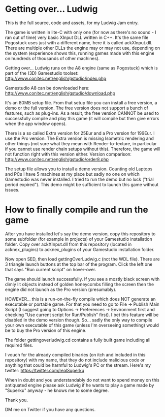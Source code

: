 # Getting over... Ludwig
This is the full source, code and assets, for my Ludwig Jam entry.

The game is written in lite-C with only one (for now as there's no sound - I ran out of time) very basic XInput DLL written in C++. It's the same file Pogostuck uses just with a different name, here it is called ackXInput.dll. There are multiple other DLLs the engine may or may not use, depending on the system (experience shows this, running games made with this engine on hundreds of thousands of other machines).

Getting over... Ludwig runs on the A8 engine (same as Pogostuck) which is part of the (3D) Gamestudio toolset: http://www.conitec.net/english/gstudio/index.php

Gamestudio A8 can be downloaded here: http://www.conitec.net/english/gstudio/download.php

It's an 80MB setup file. From that setup file you can install a free version, a demo or the full version.
The free version does not support a bunch of features, such as plug-ins. As a result, the free version CANNOT be used to successfully compile and play this game (it will compile but then give errors when the app window opens).

There is a so called Extra version for 25Eur and a Pro version for 199Eur. I use the Pro version. The Extra version is missing Isometric rendering and other things (not sure what they mean with Render-to-texture, in particular if you cannot use render chain setups without this). Therefore, the game will not function right with this version either.
Version comparison: http://www.conitec.net/english/gstudio/order8.php

The setup file allows you to install a demo version. Counting old Laptops and PCs I have 5 machines at my place but sadly no one on which Gamestudio was never installed. I tried to run the demo but no luck ("trial period expired").
This demo might be sufficient to launch this game without issues.

# How to finally compile and run the game

After you have installed let's say the demo version, copy this repository to some subfolder (for example in projects) of your Gamestudio installation folder.
Copy over ackXInput.dll from this repository (located in acknex_plugins) to acknex_plugins of your Gamestudio installation folder.

Now open SED, then load gettingOverLudwig.c (not the WDL file). There are 3 triangle launch buttons at the top bar of the program. Click the left one that says "Run current script" on hover-over.

The game should launch successfully. If you see a mostly black screen with dimly lit objects instead of golden honeycombs filling the screen then the engine did not launch as the Pro version (presumably).

HOWEVER... this is a run-on-the-fly compile which does NOT generate an executable or portable game. For that you need to go to File -> Publish Main Script (I suggest going to Options -> Preferences -> Environment first and checking "Use current script for Run/Publish" first). I bet this feature will be disabled in the demo version though.
So... sadly the only way to compile your own executable of this game (unless I'm overseeing something) would be to buy the Pro version of this engine.

The folder gettingoverludwig.cd contains a fully built game including all required files.

I vouch for the already compiled binaries (on itch and included in this repository) with my name, that they do not include malicious code or anything that could be harmful to Ludwig's PC or the stream. Here's my twitter: https://twitter.com/realSuperku

When in doubt and you understandably do not want to spend money on this antiquated engine please ask Ludwig if he wants to play a game made by "Superku" anyway - he knows me to some degree.

Thank you.

DM me on Twitter if you have any questions.
